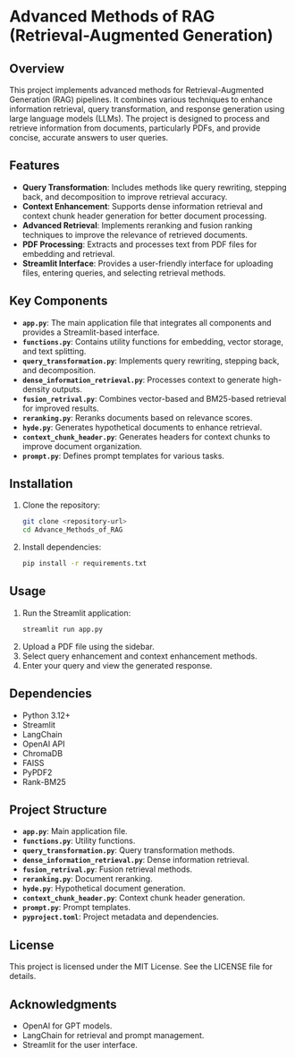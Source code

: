 # Advanced Methods of RAG (Retrieval-Augmented Generation)

## Overview
This project implements advanced methods for Retrieval-Augmented Generation (RAG) pipelines. It combines various techniques to enhance information retrieval, query transformation, and response generation using large language models (LLMs). The project is designed to process and retrieve information from documents, particularly PDFs, and provide concise, accurate answers to user queries.

## Features
- **Query Transformation**: Includes methods like query rewriting, stepping back, and decomposition to improve retrieval accuracy.
- **Context Enhancement**: Supports dense information retrieval and context chunk header generation for better document processing.
- **Advanced Retrieval**: Implements reranking and fusion ranking techniques to improve the relevance of retrieved documents.
- **PDF Processing**: Extracts and processes text from PDF files for embedding and retrieval.
- **Streamlit Interface**: Provides a user-friendly interface for uploading files, entering queries, and selecting retrieval methods.

## Key Components
- **`app.py`**: The main application file that integrates all components and provides a Streamlit-based interface.
- **`functions.py`**: Contains utility functions for embedding, vector storage, and text splitting.
- **`query_transformation.py`**: Implements query rewriting, stepping back, and decomposition.
- **`dense_information_retrieval.py`**: Processes context to generate high-density outputs.
- **`fusion_retrival.py`**: Combines vector-based and BM25-based retrieval for improved results.
- **`reranking.py`**: Reranks documents based on relevance scores.
- **`hyde.py`**: Generates hypothetical documents to enhance retrieval.
- **`context_chunk_header.py`**: Generates headers for context chunks to improve document organization.
- **`prompt.py`**: Defines prompt templates for various tasks.

## Installation
1. Clone the repository:
   ```bash
   git clone <repository-url>
   cd Advance_Methods_of_RAG
   ```
2. Install dependencies:
   ```bash
   pip install -r requirements.txt
   ```

## Usage
1. Run the Streamlit application:
   ```bash
   streamlit run app.py
   ```
2. Upload a PDF file using the sidebar.
3. Select query enhancement and context enhancement methods.
4. Enter your query and view the generated response.

## Dependencies
- Python 3.12+
- Streamlit
- LangChain
- OpenAI API
- ChromaDB
- FAISS
- PyPDF2
- Rank-BM25

## Project Structure
- **`app.py`**: Main application file.
- **`functions.py`**: Utility functions.
- **`query_transformation.py`**: Query transformation methods.
- **`dense_information_retrieval.py`**: Dense information retrieval.
- **`fusion_retrival.py`**: Fusion retrieval methods.
- **`reranking.py`**: Document reranking.
- **`hyde.py`**: Hypothetical document generation.
- **`context_chunk_header.py`**: Context chunk header generation.
- **`prompt.py`**: Prompt templates.
- **`pyproject.toml`**: Project metadata and dependencies.

## License
This project is licensed under the MIT License. See the LICENSE file for details.

## Acknowledgments
- OpenAI for GPT models.
- LangChain for retrieval and prompt management.
- Streamlit for the user interface.